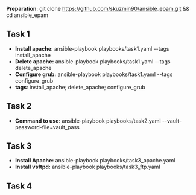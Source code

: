 **Preparation**: git clone https://github.com/skuzmin90/ansible_epam.git && cd ansible_epam

## Task 1
* **Install apache**: ansible-playbook playbooks/task1.yaml --tags install_apache  
* **Delete apache:** ansible-playbook playbooks/task1.yaml --tags delete_apache  
* **Configure grub:** ansible-playbook playbooks/task1.yaml --tags configure_grub  
* **tags**: install_apache; delete_apache; configure_grub

## Task 2  
* **Command to use**: ansible-playbook playbooks/task2.yaml --vault-password-file=vault_pass  

## Task 3  
* **Install Apache:** ansible-playbook playbooks/task3_apache.yaml   
* **Install vsftpd:** ansible-playbook playbooks/task3_ftp.yaml

## Task 4  